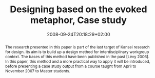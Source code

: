 ---
members: ["PLevy"]
slug: designing-based-on-the-evoked-metaphor-case-study
title: "Designing based on the evoked metaphor, Case study"
layout: publi
searchFilter: Publication
searchWeight: 8
publitype: inproceedings
subsection: conference
institution:
    heig: 1
    logo: Tsukuba
    short: 'U. of Tsukuba'
    web: "https://www.tsukuba.ac.jp/"
    name: "University of Tsukuba"
kansei: true
research: 
    -  kansei
chaire: false
date: 2008-09-24T20:18:29+02:00
citation:
    authors:
        1: ["Levy", "Pierre", "P."]
        2: ["Yamanaka", "Toshimasa", "T."]
    year: 2008
    title: "Designing based on the evoked metaphor - Case study"
    proceedings: "the Proceedings of 10th International Design Conference 2008"
    editors:
        1: ["Marjanovic", "D.", "D."]
        1: ["Storga", "M.", "M."]
        1: ["Pavkovic", "N.", "N."]
        1: ["Bojcetic", "N.", "N."]
    firstpage: "1095"
    lastpage: "1104"
    publisher: ["Design Society", "Dubrovnik, Croatia"]
reference: "Lévy, P., & Yamanaka, T. (2008). Designing based on the evoked metaphor - Case study. In D., Marjanovic, M., Storga, N., Pavkovic, & N., Bojcetic (Eds.), the Proceedings of 10th International Design Conference 2008 (pp 1095 – 1104). Dubrovnik, Croatia."
abstract: "The research presented in this paper is part of the last target of Kansei research for design. Its aim is to build up a design method for interdisciplinary workgroup context. The bases of this method have been published in the past [Lévy 2006]. In this paper, this method and a more practical way to apply it will be introduced, before presenting a case study output from a course taught from April to November 2007 to Master students."
link:
    1: ["paper", "paper", "https://1drv.ms/b/s!AnQx_v88q65Qv4QsGEXhV6XR4JbLbg?e=lgmmQC"]
---